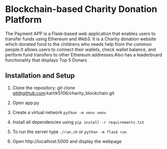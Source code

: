 # Blockchain-based Charity Donation Platform

The Payment APP is a Flask-based web application that enables users to transfer funds using Ethereum and Web3. It is a Charity donation website which donated fund to the childrens who needs help from the common people.It allows users to connect their wallets, check wallet balance, and perform fund transfers to other Ethereum addresses.Also has a leaderboard functionality that displays Top 5 Donars


## Installation and Setup

1. Clone the repository: git clone git@github.com:kartik5106/charity_blockchain.git

2. Open app.py
3. Create a virtual network  `python -m venv venv`
4. Install all dependencies using `pip install -r requirements.txt`
5. To run the server type `./run.sh` or `python -m flask run`
6. Open http://localhost:5000 and display the webpage



